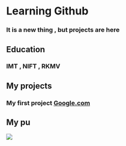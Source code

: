 # Learning Github 
### It is a new thing , but projects are here 
## Education
### IMT , NIFT , RKMV
## My projects
### My first project [Google.com](https://www.google.com)
## My pu
![](/image/174A9142.JPG)
